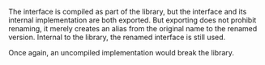 The interface is compiled as part of the library, but the interface and its
internal implementation are both exported.  But exporting does not prohibit
renaming, it merely creates an alias from the original name to the renamed
version.  Internal to the library, the renamed interface is still used.

Once again, an uncompiled implementation would break the library.

